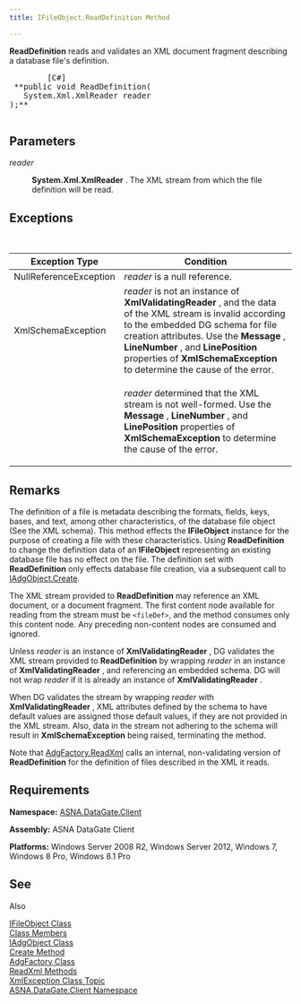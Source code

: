 ```yaml
---
title: IFileObject.ReadDefinition Method

---
```


**ReadDefinition** reads and validates an XML document fragment describing a database file's definition.
<pre class="prettyprint">
        <span class="lang">[C#]</span>
 **public void ReadDefinition(
   System.Xml.XmlReader reader
);** 
      </pre>


## Parameters

<dl>
        <dt />
</dl>

*reader* 
<dl>
        <dd>

**System.Xml.XmlReader** . The XML stream from which the file definition will be read.
</dd>
</dl>

## Exceptions

<br />



| Exception Type | Condition |
| ---- | ---- |
| NullReferenceException | *reader* is a null reference. |
| XmlSchemaException | *reader* is not an instance of **XmlValidatingReader** , and the data of the XML stream is invalid according to the embedded DG schema for file creation attributes. Use the **Message** , **LineNumber** , and **LinePosition** properties of **XmlSchemaException** to determine the cause of the error. |
|  | <p> *reader* determined that the XML stream is not well-formed. Use the **Message** , **LineNumber** , and **LinePosition** properties of **XmlSchemaException** to determine the cause of the error. |



## Remarks

The definition of a file is metadata describing the formats, fields, keys, bases, and text, among other characteristics, of the database file object (See the XML schema). This method effects the **IFileObject** instance for the purpose of creating a file with these characteristics. Using **ReadDefinition** to change the definition data of an **IFileObject** representing an existing database file has no effect on the file. The definition set with **ReadDefinition** only effects database file creation, via a subsequent call to [IAdgObject.Create](iadg-object-class-create-method.html).

The XML stream provided to **ReadDefinition** may reference an XML document, or a document fragment. The first content node available for reading from the stream must be <code>&lt;fileDef&gt;</code>, and the method consumes only this content node. Any preceding non-content nodes are consumed and ignored.

Unless *reader* is an instance of **XmlValidatingReader** , DG validates the XML stream provided to **ReadDefinition** by wrapping *reader* in an instance of **XmlValidatingReader** , and referencing an embedded schema. DG will not wrap *reader* if it is already an instance of **XmlValidatingReader** . 

When DG validates the stream by wrapping *reader* with **XmlValidatingReader** , XML attributes defined by the schema to have default values are assigned those default values, if they are not provided in the XML stream. Also, data in the stream not adhering to the schema will result in **XmlSchemaException** being raised, terminating the method.

Note that [AdgFactory.ReadXml](adg-factory-class-read-xml-methods.html) calls an internal, non-validating version of **ReadDefinition** for the definition of files described in the XML it reads.
## Requirements

<span> **Namespace:** [ASNA.DataGate.Client](datagate-client-namespace.html) </span> 

<span> **Assembly:** ASNA DataGate Client</span> 

<span> **Platforms:** Windows Server 2008 R2, Windows Server 2012, Windows 7, Windows 8 Pro, Windows 8.1 Pro</span> 
## See 
Also


[IFileObject Class](ifile-object-class.html)
      <br />
[Class Members](ifile-object-members.html)
      <br />
[IAdgObject Class](iadg-object-class.html)
      <br />
[Create Method](iadg-object-class-create-method.html)
      <br />
[AdgFactory Class](adg-factory-class.html)
      <br />
[ReadXml Methods](adg-factory-class-read-xml-methods.html)
      <br />
      [
					XmlException Class Topic](ms-help://MS.VSCC.2003/MS.MSDNQTR.2003FEB.1033/cpref/html/frlrfSystemXmlXmlExceptionClassTopic.html)
      <br />
[ASNA.DataGate.Client Namespace](datagate-client-namespace.html)

